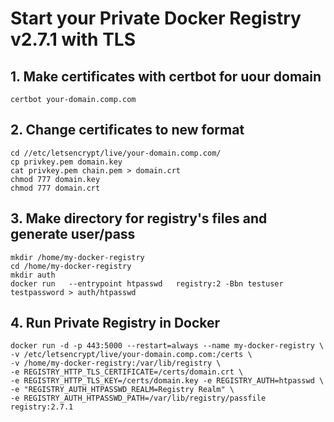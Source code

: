 # Start your Private Docker Registry v2.7.1 with TLS

## 1. Make certificates with certbot for uour domain

```
certbot your-domain.comp.com
```

## 2. Change certificates to new format

```
cd //etc/letsencrypt/live/your-domain.comp.com/
cp privkey.pem domain.key
cat privkey.pem chain.pem > domain.crt
chmod 777 domain.key
chmod 777 domain.crt
```

## 3. Make directory for registry's files and generate user/pass

```
mkdir /home/my-docker-registry
cd /home/my-docker-registry
mkdir auth
docker run   --entrypoint htpasswd   registry:2 -Bbn testuser testpassword > auth/htpasswd
```

## 4. Run Private Registry in Docker
```
docker run -d -p 443:5000 --restart=always --name my-docker-registry \
-v /etc/letsencrypt/live/your-domain.comp.com:/certs \
-v /home/my-docker-registry:/var/lib/registry \
-e REGISTRY_HTTP_TLS_CERTIFICATE=/certs/domain.crt \
-e REGISTRY_HTTP_TLS_KEY=/certs/domain.key -e REGISTRY_AUTH=htpasswd \
-e "REGISTRY_AUTH_HTPASSWD_REALM=Registry Realm" \
-e REGISTRY_AUTH_HTPASSWD_PATH=/var/lib/registry/passfile registry:2.7.1
```
